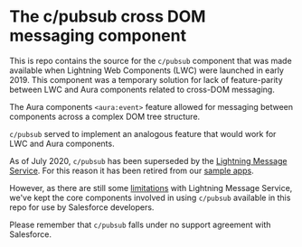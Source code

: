 # The c/pubsub cross DOM messaging component

This is repo contains the source for the `c/pubsub` component that was made available when Lightning Web Components (LWC) were launched in early 2019. This component was a temporary solution for lack of feature-parity between LWC and Aura components related to cross-DOM messaging. 

The Aura components `<aura:event>` feature allowed for messaging between components across a complex DOM tree structure. 

`c/pubsub` served to implement an analogous feature that would work for LWC and Aura components. 

As of July 2020, `c/pubsub` has been superseded by the [Lightning Message Service][1]. For this reason it has been retired from our [sample apps][2]. 

However, as there are still some [limitations][3] with Lightning Message Service, we've kept the core components involved in using `c/pubsub` available in this repo for use by Salesforce developers. 

Please remember that `c/pubsub` falls under no support agreement with Salesforce.

[1]: https://developer.salesforce.com/docs/component-library/documentation/en/lwc/lwc.use_message_channel
[2]: https://trailhead.salesforce.com/sample-gallery
[3]: https://developer.salesforce.com/docs/component-library/documentation/en/lwc/lwc.use_message_channel_considerations